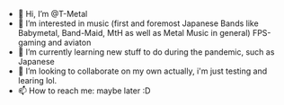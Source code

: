 - 👋 Hi, I’m @T-Metal
- 👀 I’m interested in music (first and foremost Japanese Bands like Babymetal, Band-Maid, MtH as well as Metal Music in general) FPS-gaming and aviaton
- 🌱 I’m currently learning new stuff to do during the pandemic, such as Japanese
- 💞️ I’m looking to collaborate on my own actually, i'm just testing and learing lol.
- 📫 How to reach me: maybe later :D

<!---
T-Metal/T-Metal is a ✨ special ✨ repository because its `README.md` (this file) appears on your GitHub profile.
You can click the Preview link to take a look at your changes.
--->
